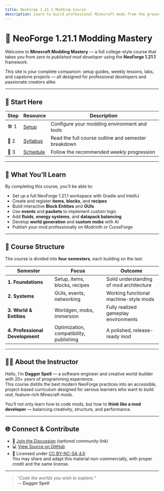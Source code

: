 ```yaml
---
title: NeoForge 1.21.1 Modding Course
description: Learn to build professional Minecraft mods from the ground up using NeoForge 1.21.1.
---
```


# 🧱 NeoForge 1.21.1 Modding Mastery

Welcome to **Minecraft Modding Mastery** — a full college-style course that takes you from _zero to published mod developer_ using the **NeoForge 1.21.1** framework.

This site is your complete companion: setup guides, weekly lessons, labs, and capstone projects — all designed for professional developers and passionate creators alike.

---

## 🚀 Start Here

| Step | Resource                | Description                                         |
| ---- | ----------------------- | --------------------------------------------------- |
| 🛠️ 1 | [Setup](setup.md)       | Configure your modding environment and tools        |
| 📘 2 | [Syllabus](syllabus.md) | Read the full course outline and semester breakdown |
| 📅 3 | [Schedule](schedule.md) | Follow the recommended weekly progression           |

---

## 🎯 What You’ll Learn

By completing this course, you’ll be able to:

- Set up a full NeoForge 1.21.1 workspace with Gradle and IntelliJ
- Create and register **items**, **blocks**, and **recipes**
- Build interactive **Block Entities** and **GUIs**
- Use **events** and **packets** to implement custom logic
- Add **fluids**, **energy systems**, and **datapack balancing**
- Develop **world generation** and **custom mobs** with AI
- Publish your mod professionally on Modrinth or CurseForge

---

## 🧭 Course Structure

The course is divided into **four semesters**, each building on the last:

| Semester                        | Focus                                   | Outcome                                 |
| ------------------------------- | --------------------------------------- | --------------------------------------- |
| **1. Foundations**              | Setup, items, blocks, recipes           | Solid understanding of mod architecture |
| **2. Systems**                  | GUIs, events, networking                | Working functional machine-style mods   |
| **3. World & Entities**         | Worldgen, mobs, immersion               | Fully realized gameplay environments    |
| **4. Professional Development** | Optimization, compatibility, publishing | A polished, release-ready mod           |

---

## 👨‍🏫 About the Instructor

Hello, I’m **Dagger Spell** — a software engineer and creative world-builder with 20+ years of programming experience.  
This course distills the best modern NeoForge practices into an accessible, project-based curriculum designed for serious learners who want to build _real_, feature-rich Minecraft mods.

You’ll not only learn how to code mods, but how to **think like a mod developer** — balancing creativity, structure, and performance.

---

## 🌐 Connect & Contribute

- 💬 [Join the Discussion](https://discord.gg/) _(optional community link)_
- 💻 [View Source on GitHub](https://github.com/DaggerSpell/MinecraftModdingCourse)
- 🧾 Licensed under [CC BY-NC-SA 4.0](https://creativecommons.org/licenses/by-nc-sa/4.0/)  
  You may share and adapt this material non-commercially, with proper credit and the same license.

---

> _“Code the worlds you wish to explore.”_  
> — **Dagger Spell**
